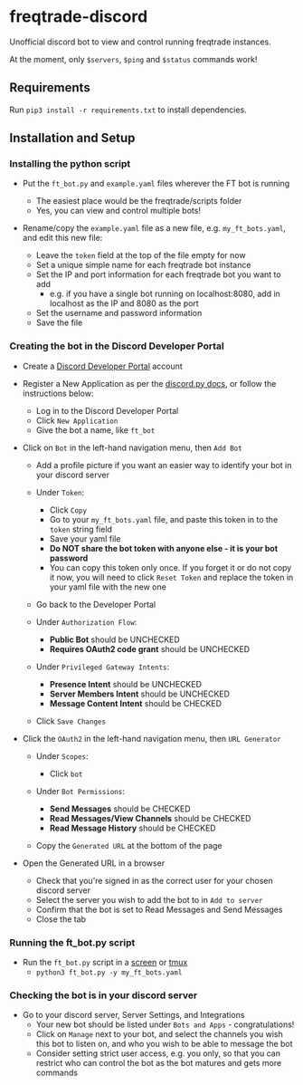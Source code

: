 # freqtrade-discord

Unofficial discord bot to view and control running freqtrade instances.

At the moment, only `$servers`, `$ping` and `$status` commands work!

## Requirements

Run `pip3 install -r requirements.txt` to install dependencies.

## Installation and Setup

### Installing the python script

* Put the `ft_bot.py` and `example.yaml` files wherever the FT bot is running 
  * The easiest place would be the freqtrade/scripts folder
  * Yes, you can view and control multiple bots!

* Rename/copy the `example.yaml` file as a new file, e.g. `my_ft_bots.yaml`, and edit this new file:
  * Leave the `token` field at the top of the file empty for now
  * Set a unique simple name for each freqtrade bot instance
  * Set the IP and port information for each freqtrade bot you want to add
    * e.g. if you have a single bot running on localhost:8080, add in localhost as the IP and 8080 as the port
  * Set the username and password information
  * Save the file

### Creating the bot in the Discord Developer Portal

* Create a [Discord Developer Portal](https://discord.com/developers) account

* Register a New Application as per the [discord.py docs](https://discordpy.readthedocs.io/en/latest/discord.html), or follow the instructions below:
  * Log in to the Discord Developer Portal
  * Click `New Application`
  * Give the bot a name, like `ft_bot`
  
* Click on `Bot` in the left-hand navigation menu, then `Add Bot`

  * Add a profile picture if you want an easier way to identify your bot in your discord server

  * Under `Token`:
    * Click `Copy`
    * Go to your `my_ft_bots.yaml` file, and paste this token in to the `token` string field
    * Save your yaml file
    * __Do NOT share the bot token with anyone else - it is your bot password__
    * You can copy this token only once. If you forget it or do not copy it now, you will need to click `Reset Token` and replace the token in your yaml file with the new one

  * Go back to the Developer Portal

  * Under `Authorization Flow`:
    * __Public Bot__ should be UNCHECKED
    * __Requires OAuth2 code grant__ should be UNCHECKED

  * Under `Privileged Gateway Intents`:
    * __Presence Intent__ should be UNCHECKED
    * __Server Members Intent__ should be UNCHECKED
    * __Message Content Intent__ should be CHECKED

  * Click `Save Changes`

* Click the `OAuth2` in the left-hand navigation menu, then `URL Generator` 
  * Under `Scopes`:
    * Click `bot`

  * Under `Bot Permissions`:
    * __Send Messages__ should be CHECKED
    * __Read Messages/View Channels__ should be CHECKED
    * __Read Message History__ should be CHECKED
  
  * Copy the `Generated URL` at the bottom of the page

* Open the Generated URL in a browser
  * Check that you're signed in as the correct user for your chosen discord server
  * Select the server you wish to add the bot to in `Add to server`
  * Confirm that the bot is set to Read Messages and Send Messages
  * Close the tab

### Running the ft_bot.py script

* Run the `ft_bot.py` script in a [screen](https://www.redhat.com/sysadmin/tips-using-screen) or [tmux](https://www.redhat.com/sysadmin/introduction-tmux-linux)
  * `python3 ft_bot.py -y my_ft_bots.yaml`

### Checking the bot is in your discord server

* Go to your discord server, Server Settings, and Integrations
  * Your new bot should be listed under `Bots and Apps` - congratulations!
  * Click on `Manage` next to your bot, and select the channels you wish this bot to listen on, and who you wish to be able to message the bot
  * Consider setting strict user access, e.g. you only, so that you can restrict who can control the bot as the bot matures and gets more commands
